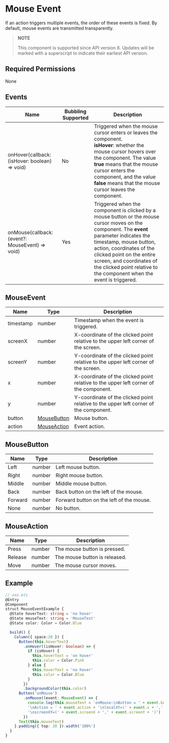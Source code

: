# Mouse Event

If an action triggers multiple events, the order of these events is fixed. By default, mouse events are transmitted transparently.

> **NOTE**
>
> This component is supported since API version 8. Updates will be marked with a superscript to indicate their earliest API version.


## Required Permissions

None


## Events

| Name | Bubbling Supported | Description |
| -------- | -------- | -------- |
| onHover(callback: (isHover: boolean) =&gt; void) | No | Triggered when the mouse cursor enters or leaves the component.<br/>**isHover**: whether the mouse cursor hovers over the component. The value **true** means that the mouse cursor enters the component, and the value **false** means that the mouse cursor leaves the component. |
| onMouse(callback: (event?: MouseEvent) =&gt; void) | Yes | Triggered when the component is clicked by a mouse button or the mouse cursor moves on the component. The **event** parameter indicates the timestamp, mouse button, action, coordinates of the clicked point on the entire screen, and coordinates of the clicked point relative to the component when the event is triggered. |


## MouseEvent

| Name | Type | Description |
| -------- | -------- | -------- |
| timestamp | number | Timestamp when the event is triggered. |
| screenX | number | X-coordinate of the clicked point relative to the upper left corner of the screen. |
| screenY | number | Y-coordinate of the clicked point relative to the upper left corner of the screen. |
| x | number | X-coordinate of the clicked point relative to the upper left corner of the component. |
| y | number | Y-coordinate of the clicked point relative to the upper left corner of the component. |
| button | [MouseButton](#mousebutton) | Mouse button. |
| action | [MouseAction](#mouseaction) | Event action. |

## MouseButton
| Name | Type | Description |
| -------- | -------- | -------- |
| Left | number | Left mouse button. |
| Right | number | Right mouse button. |
| Middle | number | Middle mouse button. |
| Back | number | Back button on the left of the mouse. |
| Forward | number | Forward button on the left of the mouse. |
| None | number | No button. |

## MouseAction
| Name | Type | Description |
| -------- | -------- | -------- |
| Press | number | The mouse button is pressed. |
| Release | number | The mouse button is released. |
| Move | number | The mouse cursor moves. |


## Example


```ts
// xxx.ets
@Entry
@Component
struct MouseEventExample {
  @State hoverText: string = 'no hover'
  @State mouseText: string = 'MouseText'
  @State color: Color = Color.Blue

  build() {
    Column({ space:20 }) {
      Button(this.hoverText)
        .onHover((isHover: boolean) => {
          if (isHover) {
            this.hoverText = 'on hover'
            this.color = Color.Pink
          } else {
            this.hoverText = 'no hover'
            this.color = Color.Blue
          }
        })
        .backgroundColor(this.color)
      Button('onMouse')
        .onMouse((event: MouseEvent) => {
          console.log(this.mouseText = 'onMouse:\nButton = ' + event.button + 
          '\nAction = ' + event.action + '\nlocalXY=(' + event.x + ',' + event.y + ')' + 
          '\nscreenXY=(' + event.screenX + ',' + event.screenY + ')')
        })
      Text(this.mouseText)
    }.padding({ top: 20 }).width('100%')
  }
}
```
